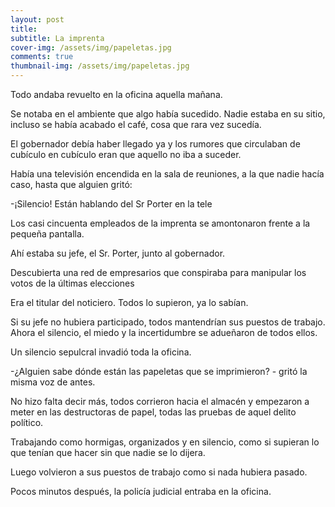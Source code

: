 ```yaml
---
layout: post
title: 
subtitle: La imprenta
cover-img: /assets/img/papeletas.jpg
comments: true
thumbnail-img: /assets/img/papeletas.jpg
---
```


Todo andaba revuelto en la oficina aquella mañana.

Se notaba en el ambiente que algo había sucedido. Nadie estaba en su sitio, incluso se había acabado el café, cosa que rara vez sucedía.

El gobernador debía haber llegado ya y los rumores que circulaban de cubículo en cubículo eran que aquello no iba a suceder.

Había una televisión encendida en la sala de reuniones, a la que nadie hacía caso, hasta que alguien gritó:

-¡Silencio! Están hablando del Sr Porter en la tele
    

Los casi cincuenta empleados de la imprenta se amontonaron frente a la pequeña pantalla.

Ahí estaba su jefe, el Sr. Porter, junto al gobernador.

Descubierta una red de empresarios que conspiraba para manipular los votos de la últimas elecciones

Era el titular del noticiero. Todos lo supieron, ya lo sabían.

Si su jefe no hubiera participado, todos mantendrían sus puestos de trabajo. Ahora el silencio, el miedo y la incertidumbre se adueñaron de todos ellos.

Un silencio sepulcral invadió toda la oficina.

-¿Alguien sabe dónde están las papeletas que se imprimieron? - gritó la misma voz de antes.
    

No hizo falta decir más, todos corrieron hacia el almacén y empezaron a meter en las destructoras de papel, todas las pruebas de aquel delito político.

Trabajando como hormigas, organizados y en silencio, como si supieran lo que tenían que hacer sin que nadie se lo dijera.

Luego volvieron a sus puestos de trabajo como si nada hubiera pasado.

Pocos minutos después, la policía judicial entraba en la oficina.





